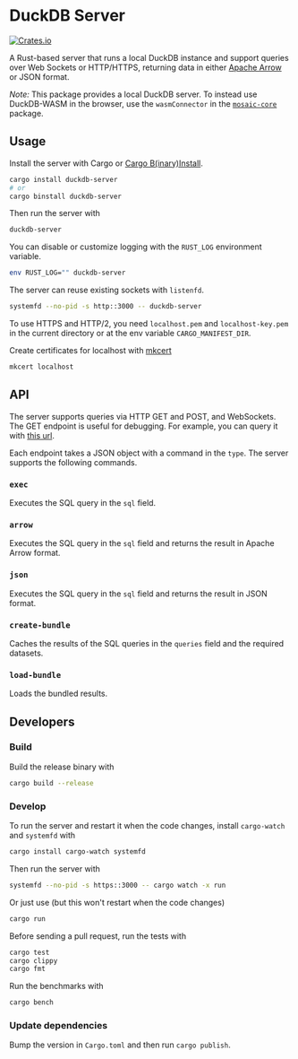 # DuckDB Server

[![Crates.io](https://img.shields.io/crates/v/duckdb-server.svg)](https://crates.io/crates/duckdb-server)

A Rust-based server that runs a local DuckDB instance and support queries over Web Sockets or HTTP/HTTPS, returning data in either [Apache Arrow](https://arrow.apache.org/) or JSON format.

_Note:_ This package provides a local DuckDB server. To instead use DuckDB-WASM in the browser, use the `wasmConnector` in the [`mosaic-core`](https://github.com/uwdata/mosaic/tree/main/packages/mosaic-core) package.

## Usage

Install the server with Cargo or [Cargo B(inary)Install](https://github.com/cargo-bins/cargo-binstall).

```sh
cargo install duckdb-server
# or
cargo binstall duckdb-server
```

Then run the server with

```sh
duckdb-server
```

You can disable or customize logging with the `RUST_LOG` environment variable.

```sh
env RUST_LOG="" duckdb-server
```

The server can reuse existing sockets with `listenfd`.

```sh
systemfd --no-pid -s http::3000 -- duckdb-server
```

To use HTTPS and HTTP/2, you need `localhost.pem` and `localhost-key.pem` in the current directory or at the env variable `CARGO_MANIFEST_DIR`.

Create certificates for localhost with [mkcert](https://github.com/FiloSottile/mkcert)

```sh
mkcert localhost
```

## API

The server supports queries via HTTP GET and POST, and WebSockets. The GET endpoint is useful for debugging. For example, you can query it with [this url](<http://localhost:3000/?query={"sql":"select 1","type":"json"}>).

Each endpoint takes a JSON object with a command in the `type`. The server supports the following commands.

### `exec`

Executes the SQL query in the `sql` field.

### `arrow`

Executes the SQL query in the `sql` field and returns the result in Apache Arrow format.

### `json`

Executes the SQL query in the `sql` field and returns the result in JSON format.

### `create-bundle`

Caches the results of the SQL queries in the `queries` field and the required datasets.

### `load-bundle`

Loads the bundled results.

## Developers

### Build

Build the release binary with

```sh
cargo build --release
```

### Develop

To run the server and restart it when the code changes, install `cargo-watch` and `systemfd` with

```sh
cargo install cargo-watch systemfd
```

Then run the server with

```sh
systemfd --no-pid -s https::3000 -- cargo watch -x run
```

Or just use (but this won't restart when the code changes)

```sh
cargo run
```

Before sending a pull request, run the tests with

```sh
cargo test
cargo clippy
cargo fmt
```

Run the benchmarks with

```sh
cargo bench
```

### Update dependencies

Bump the version in `Cargo.toml` and then run `cargo publish`.

